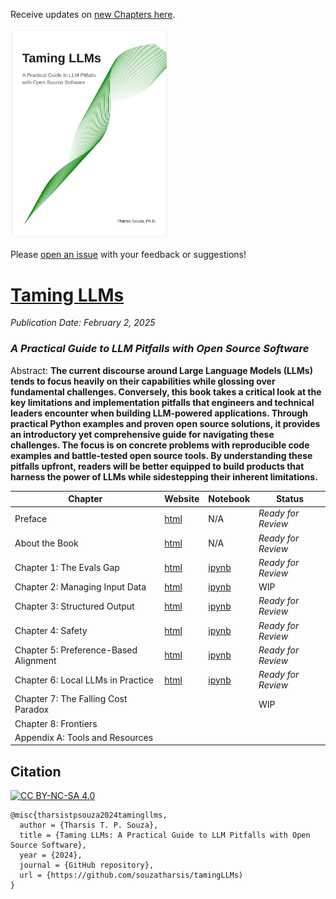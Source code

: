 Receive updates on [new Chapters here](https://tamingllm.substack.com/).

 <a href="https://www.souzatharsis.com/tamingLLMs" target="_blank">
  <img src="tamingllms/_static/cover_curve.png" style="background-color:white; width:50%;" alt="Taming LLMs Cover" />
 </a>

Please [open an issue](https://github.com/souzatharsis/tamingLLMs/issues) with your feedback or suggestions!

# [Taming LLMs](https://www.souzatharsis.com/tamingLLMs)
*Publication Date: February 2, 2025*
### *A Practical Guide to LLM Pitfalls with Open Source Software*

Abstract: **The current discourse around Large Language Models (LLMs) tends to focus heavily on their capabilities while glossing over fundamental challenges. Conversely, this book takes a critical look at the key limitations and implementation pitfalls that engineers and technical leaders encounter when building LLM-powered applications. Through practical Python examples and proven open source solutions, it provides an introductory yet comprehensive guide for navigating these challenges. The focus is on concrete problems with reproducible code examples and battle-tested open source tools. By understanding these pitfalls upfront, readers will be better equipped to build products that harness the power of LLMs while sidestepping their inherent limitations.**

| Chapter                                   | Website      | Notebook      | Status               |
|-------------------------------------------|--------------|---------------|----------------------|
| Preface                   | [html](https://www.tamingllms.com/markdown/preface.html) | N/A           | *Ready for Review*                   |
| About the Book                  | [html](https://www.tamingllms.com/markdown/intro.html) | N/A           | *Ready for Review*                   |
| Chapter 1: The Evals Gap                 | [html](https://www.tamingllms.com/notebooks/evals.html) | [ipynb](https://github.com/souzatharsis/tamingLLMs/blob/master/tamingllms/notebooks/evals.ipynb) | *Ready for Review*     |
| Chapter 2: Managing Input Data | [html](https://www.tamingllms.com/notebooks/input.html) | [ipynb](https://github.com/souzatharsis/tamingLLMs/blob/master/tamingllms/notebooks/input.ipynb) | WIP    |
| Chapter 3: Structured Output| [html](https://www.tamingllms.com/notebooks/structured_output.html) | [ipynb](https://github.com/souzatharsis/tamingLLMs/blob/master/tamingllms/notebooks/structured_output.ipynb) | *Ready for Review*     |
| Chapter 4: Safety              | [html](https://www.tamingllms.com/notebooks/safety.html)  |  [ipynb](https://github.com/souzatharsis/tamingLLMs/blob/master/tamingllms/notebooks/safety.ipynb) | *Ready for Review*     |
| Chapter 5: Preference-Based Alignment     | [html](https://www.tamingllms.com/notebooks/alignment.html) | [ipynb](https://github.com/souzatharsis/tamingLLMs/blob/master/tamingllms/notebooks/alignment.ipynb) | *Ready for Review*     |
| Chapter 6: Local LLMs in Practice |   [html](https://www.tamingllms.com/notebooks/local.html) | [ipynb](https://github.com/souzatharsis/tamingLLMs/blob/master/tamingllms/notebooks/local.ipynb) | *Ready for Review*     |
| Chapter 7: The Falling Cost Paradox               |              |               |        WIP              |
| Chapter 8: Frontiers                |              |               |                 |
| Appendix A: Tools and Resources           |              |               |                      |

## Citation
[![CC BY-NC-SA 4.0][cc-by-nc-sa-image]][cc-by-nc-sa]

[cc-by-nc-sa]: http://creativecommons.org/licenses/by-nc-sa/4.0/
[cc-by-nc-sa-image]: https://licensebuttons.net/l/by-nc-sa/4.0/88x31.png
[cc-by-nc-sa-shield]: https://img.shields.io/badge/License-CC-BY--NC--SA-4.0-lightgrey.svg

```
@misc{tharsistpsouza2024tamingllms,
  author = {Tharsis T. P. Souza},
  title = {Taming LLMs: A Practical Guide to LLM Pitfalls with Open Source Software},
  year = {2024},
  journal = {GitHub repository},
  url = {https://github.com/souzatharsis/tamingLLMs)
}
```
